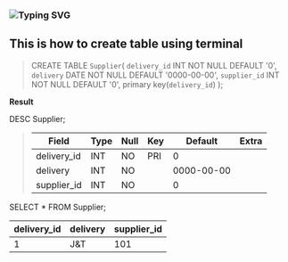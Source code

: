 ### ![Typing SVG](https://readme-typing-svg.herokuapp.com?color=%2349F707&size=30&lines=☣️+create-table;☣️+on-database+☣️)

## This is how to create table using terminal
>CREATE TABLE `Supplier`( `delivery_id` INT NOT NULL DEFAULT '0', `delivery` DATE NOT NULL DEFAULT '0000-00-00', `supplier_id` INT NOT NULL DEFAULT '0', primary key(`delivery_id`) );

**Result**

DESC Supplier;
>Field | Type | Null | Key | Default | Extra |
>-- |--|--| --| --| --|
>delivery_id | INT | NO | PRI|0 | |
>delivery | INT | NO | | 0000-00-00| |
>supplier_id | INT | NO | | 0 | |

SELECT * FROM Supplier;

delivery_id | delivery | supplier_id |
-- |--|--|
1 | J&T | 101
##

